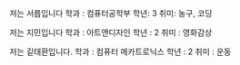 저는 서릅입니다
학과 : 컴퓨터공학부
학년: 3
취미: 농구, 코딩

저는 지민입니다
학과 : 아트앤디자인
학년 : 2
취미 : 영화감상

저는 깉태환입니다.
학과 : 컴퓨터 메카트로닉스
학년 : 2
취미 : 운동